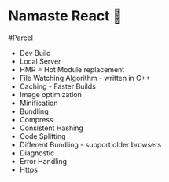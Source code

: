 # Namaste React 🙏



#Parcel

- Dev Build
- Local Server
- HMR = Hot Module replacement
- File Watching Algorithm - written in C++
- Caching - Faster Builds
- Image optimization 
- Minification
- Bundling
- Compress
- Consistent Hashing
- Code Splitting
- Different Bundling - support older browsers
- Diagnostic
- Error Handling
- Https 